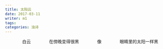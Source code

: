 ```yaml
---
title: 太阳云
date: 2017-03-11
writer: m1
tags:
categories: 浊诗
---
```

　　　　白云
　　　　在傍晚变得很黑
　　　　像
　　　　眼睛里的太阳一样黑
